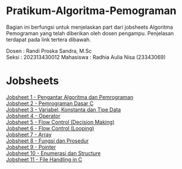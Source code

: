 # Pratikum-Algoritma-Pemograman

Bagian ini berfungsi untuk menjelaskan part dari jobsheets Algoritma Pemograman yang telah diberikan oleh dosen pengampu. Penjelasan terdapat pada link tertera dibawah.

Dosen : Randi Proska Sandra, M.Sc<br>
Seksi : 202313430012
Mahasiswa : Radhia Aulia Nisa (23343069)

# Jobsheets #
[Jobsheet 1 - Pengantar Algoritma dan Pemrograman](https://github.com/radhiaaulia16/Pratikum-Algoritma-Pemograman/tree/main/Jobsheet%201-%20Algoritma%2C%20Pemograman%20IDE)<br>
[Jobsheet 2 - Pemrograman Dasar C](https://github.com/radhiaaulia16/Pratikum-Algoritma-Pemograman/tree/main/Jobsheet%202-%20Pemograman%20Dasar%20C)<br>
[Jobsheet 3 - Variabel, Konstanta dan Tipe Data](https://github.com/radhiaaulia16/Pratikum-Algoritma-Pemograman/tree/main/Jobsheet%203-%20Variabel%2C%20Konstanta%2C%20Tipe%20Data)<br>
[Jobsheet 4 - Operator](https://github.com/radhiaaulia16/Pratikum-Algoritma-Pemograman/tree/main/Jobsheet%204-%20Operator)<br>
[Jobsheet 5 - Flow Control (Decision Making)](https://github.com/radhiaaulia16/Pratikum-Algoritma-Pemograman/tree/main/Jobsheet%205-%20Flow%20Control%20(Decision%20Making))<br>
[Jobsheet 6 - Flow Control (Looping)](https://github.com/radhiaaulia16/Pratikum-Algoritma-Pemograman/tree/main/Jobsheet%206-%20Flow%20Control%20(Loop))<br>
[Jobsheet 7 - Array](https://github.com/radhiaaulia16/Pratikum-Algoritma-Pemograman/tree/main/Jobsheet%207-%20Array)<br>
[Jobsheet 8 - Fungsi dan Prosedur](https://github.com/radhiaaulia16/Pratikum-Algoritma-Pemograman/tree/main/Jobsheet%208-%20Fungsi%20dan%20Prosedur)<br>
[Jobsheet 9 - Pointer](https://github.com/radhiaaulia16/Pratikum-Algoritma-Pemograman/tree/main/Jobsheet%209-%20Pointer)<br>
[Jobsheet 10 - Enumerasi dan Structure](https://github.com/radhiaaulia16/Pratikum-Algoritma-Pemograman/tree/main/Jobsheet%2010-%20Enumerasi%20Structure)<br>
[Jobsheet 11 - File Handling in C](https://github.com/radhiaaulia16/Pratikum-Algoritma-Pemograman/tree/main/Jobsheet%2011-%20File%20Handing%20in%20C)<br>
